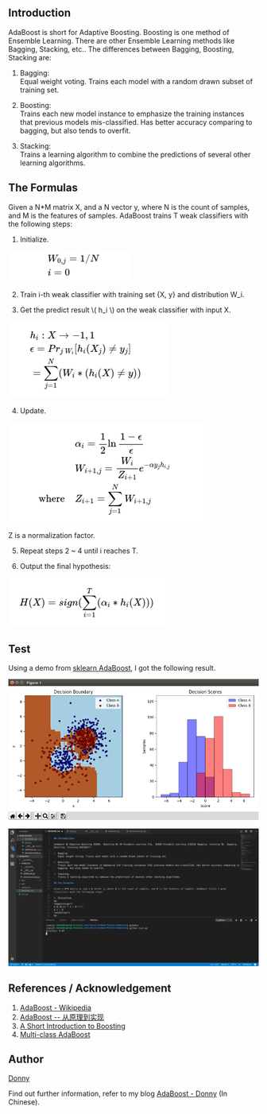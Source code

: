
## Introduction

AdaBoost is short for Adaptive Boosting. Boosting is one method of Ensemble Learning. There are other Ensemble Learning methods like Bagging, Stacking, etc.. The differences between Bagging, Boosting, Stacking are:

1. Bagging:  
   Equal weight voting. Trains each model with a random drawn subset of training set.

2. Boosting:  
   Trains each new model instance to emphasize the training instances that previous models mis-classified. Has better accuracy comparing to bagging, but also tends to overfit.

3. Stacking:  
   Trains a learning algorithm to combine the predictions of several other learning algorithms.

## The Formulas

Given a N*M matrix X, and a N vector y, where N is the count of samples, and M is the features of samples. AdaBoost trains T weak classifiers with the following steps:

1. Initialize.

![F-1-1 Initialization](doc/img/F-1-1.png)

2. Train i-th weak classifier with training set {X, y} and distribution W_i.

3. Get the predict result \\( h_i \\) on the weak classifier with input X.

![F-1-2 Predict Inputs](doc/img/F-1-2.png)

4. Update.

![F-1-3 Update](doc/img/F-1-3.png)

Z is a normalization factor.

5. Repeat steps 2 ~ 4 until i reaches T.

6. Output the final hypothesis:

![F-1-4 Output](doc/img/F-1-4.png)

## Test

Using a demo from [sklearn AdaBoost](http://scikit-learn.org/stable/modules/generated/sklearn.ensemble.AdaBoostClassifier.html), I got the following result.

![Result for my AdaBoost](doc/img/result-1.png)

![Result for my AdaBoost](doc/img/result-2.png)

## References / Acknowledgement

1. [AdaBoost - Wikipedia](https://en.wikipedia.org/wiki/AdaBoost)
2. [AdaBoost -- 从原理到实现](https://blog.csdn.net/Dark_Scope/article/details/14103983)
3. [A Short Introduction to Boosting](https://cseweb.ucsd.edu/~yfreund/papers/IntroToBoosting.pdf)
4. [Multi-class AdaBoost](https://web.stanford.edu/~hastie/Papers/samme.pdf)

## Author
[Donny](https://github.com/Donny-Hikari)

Find out further information, refer to my blog [AdaBoost - Donny](http://konno-yuuki.com/blog/posts/machinelearning/2018/654416/) (In Chinese).
